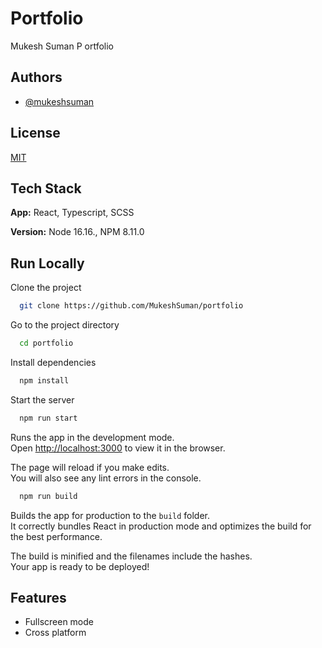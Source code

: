 
# Portfolio

Mukesh Suman P ortfolio



## Authors

- [@mukeshsuman](https://www.github.com/mukeshsuman)


## License

[MIT](https://choosealicense.com/licenses/mit/)


## Tech Stack

**App:** React, Typescript, SCSS

**Version:** Node 16.16., NPM 8.11.0


## Run Locally

Clone the project

```bash
  git clone https://github.com/MukeshSuman/portfolio
```

Go to the project directory

```bash
  cd portfolio
```

Install dependencies

```bash
  npm install
```

Start the server

```bash
  npm run start
```

Runs the app in the development mode.\
Open [http://localhost:3000](http://localhost:3000) to view it in the browser.

The page will reload if you make edits.\
You will also see any lint errors in the console.

```bash
  npm run build
```

Builds the app for production to the `build` folder.\
It correctly bundles React in production mode and optimizes the build for the best performance.

The build is minified and the filenames include the hashes.\
Your app is ready to be deployed!


## Features

- Fullscreen mode
- Cross platform


